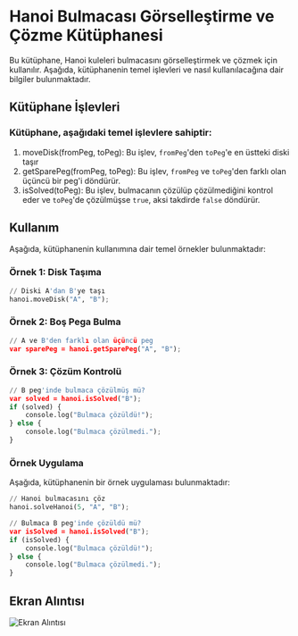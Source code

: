 # Hanoi Bulmacası Görselleştirme ve Çözme Kütüphanesi

Bu kütüphane, Hanoi kuleleri bulmacasını görselleştirmek ve çözmek için kullanılır. Aşağıda, kütüphanenin temel işlevleri ve nasıl kullanılacağına dair bilgiler bulunmaktadır.

## Kütüphane İşlevleri

### Kütüphane, aşağıdaki temel işlevlere sahiptir:

1. moveDisk(fromPeg, toPeg): Bu işlev, `fromPeg`'den `toPeg`'e en üstteki diski taşır
2. getSparePeg(fromPeg, toPeg): Bu işlev, `fromPeg` ve `toPeg`'den farklı olan üçüncü bir peg'i döndürür.
3. isSolved(toPeg): Bu işlev, bulmacanın çözülüp çözülmediğini kontrol eder ve `toPeg`'de çözülmüşse `true`, aksi takdirde `false` döndürür.

## Kullanım

Aşağıda, kütüphanenin kullanımına dair temel örnekler bulunmaktadır:

### Örnek 1: Disk Taşıma
```python
// Diski A'dan B'ye taşı
hanoi.moveDisk("A", "B");
```

### Örnek 2: Boş Pega Bulma
```python
// A ve B'den farklı olan üçüncü peg
var sparePeg = hanoi.getSparePeg("A", "B");
```
### Örnek 3: Çözüm Kontrolü
```python
// B peg'inde bulmaca çözülmüş mü?
var solved = hanoi.isSolved("B");
if (solved) {
    console.log("Bulmaca çözüldü!");
} else {
    console.log("Bulmaca çözülmedi.");
}
```
### Örnek Uygulama
Aşağıda, kütüphanenin bir örnek uygulaması bulunmaktadır:
```python
// Hanoi bulmacasını çöz
hanoi.solveHanoi(5, "A", "B");

// Bulmaca B peg'inde çözüldü mü?
var isSolved = hanoi.isSolved("B");
if (isSolved) {
    console.log("Bulmaca çözüldü!");
} else {
    console.log("Bulmaca çözülmedi.");
}

```
## Ekran Alıntısı

![Ekran Alıntısı](https://github.com/saygix/Towers-of-Hanoi-Simulation-and-Solution/assets/139467552/046089dc-e465-4075-ba49-4c9701f14a6f)

